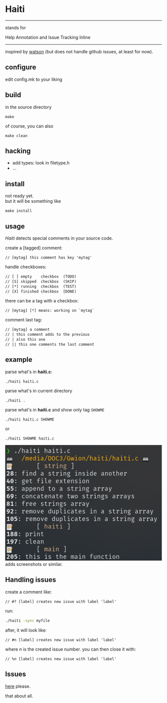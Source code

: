 Haiti
=====

******
stands for  

Help Annotation and Issue Tracking Inline
******

inspired by [watson](http://goosecode.com/watson/) (but does not handle github issues, at least for now).


configure
---------
edit config.mk to your liking

build
-----
in the source directory  

```
make
```

of course, you can also

```
make clean
```

hacking
-------
  * add types: look in filetype.h
  * ...  

install
-------
not ready yet.  
but it will be something like
  
```
make install
```

usage
-----
*Haiti* detects special comments in your source code. 

create a [tagged] comment:

```
// [mytag] this comment has key 'mytag'
```

handle checkboxes:

```
// [ ] empty    checkbox  (TODO)
// [S] skipped  checkbox  (SKIP)
// [*] running  checkbox  (TEST)
// [X] finished checkbox  [DONE)
```

there can be a tag with a checkbox:

```
// [mytag] [*] means: working on `mytag`
```

comment last tag:

```
// [mytag] a comment
// | this comment adds to the previous
// | also this one
// || this one comments the last comment
```
example
-------
parse what's in **haiti.c**:

```
./haiti haiti.c
```

parse what's in current directory

```
./haiti .
```

parse what's in **haiti.c** and show only tag `SHOWME`

```
./haiti haiti.c SHOWME
```

or

```
./haiti SHOWME haiti.c
```	


![screenshot](screenshot.png)
adds screenshots or similar.


Handling issues
---------------
create a comment like:

```
// #? [label] creates new issue with label 'label'

```

run:

```sh
./haiti -sync myfile
```

after, it will look like:

```
// #n [label] creates new issue with label 'label'
```

where *n* is the created issue number.
you can then close it with:

```
// %n [label] creates new issue with label 'label' 
```


Issues  
------
[here](https://github.com/fennecdjay/haiti/issues) please.

that about all.
